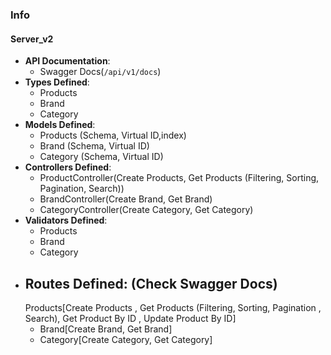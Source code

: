 ### Info

#### **Server_v2**

- **API Documentation**:
    - Swagger Docs(`/api/v1/docs`)
- **Types Defined**:
    - Products
    - Brand
    - Category
- **Models Defined**:
    - Products (Schema, Virtual ID,index)
    - Brand (Schema, Virtual ID)
    - Category (Schema, Virtual ID)
- **Controllers Defined**:
    - ProductController(Create Products, Get Products (Filtering, Sorting, Pagination, Search))
    - BrandController(Create Brand, Get Brand)
    - CategoryController(Create Category, Get Category)
- **Validators Defined**:
    - Products
    - Brand
    - Category
- **Routes Defined**: (Check Swagger Docs)
    -
    Products[Create Products , Get Products (Filtering, Sorting, Pagination , Search), Get Product By ID , Update Product By ID]
    - Brand[Create Brand, Get Brand]
    - Category[Create Category, Get Category]
        
